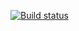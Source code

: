 [![Build status](https://ci.appveyor.com/api/projects/status/aglfp5im6p3sehrj?svg=true)](https://ci.appveyor.com/project/Zicio/purchase-amount)